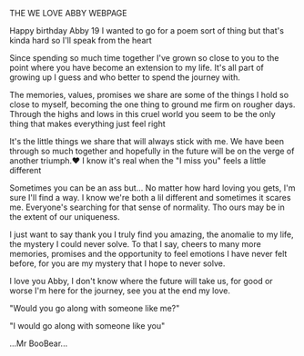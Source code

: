 THE WE LOVE ABBY WEBPAGE

Happy birthday Abby
19
I wanted to go for a poem sort of thing but that's kinda hard so I'll speak from the heart

Since spending so much time together I've grown so close to you to the point where you have become an extension to my life. It's all part of growing up I guess and who better to spend the journey with.

The memories, values, promises we share are some of the things I hold so close to myself, becoming the one thing to ground me firm on rougher days. Through the highs and lows in this cruel world you seem to be the only thing that makes everything just feel right

It's the little things we share that will always stick with me. We have been through so much together and hopefully in the future will be on the verge of another triumph.❤️
I know it's real when the "I miss you" feels a little different

Sometimes you can be an ass but...
No matter how hard loving you gets, I'm sure I'll find a way. I know we're both a lil different and sometimes it scares me.
Everyone's searching for that sense of normality. Tho ours may be in the extent of our uniqueness.

I just want to say thank you
I truly find you amazing, the anomalie to my life, the mystery I could never solve.
To that I say, cheers to many more memories, promises and the opportunity to feel emotions I have never felt before, for you are my mystery that I hope to never solve.


I love you Abby, I don't know where the future will take us, for good or worse I'm here for the journey, see you at the end my love.



"Would you go along with someone like me?"

"I would go along with someone like you"

...Mr BooBear...
